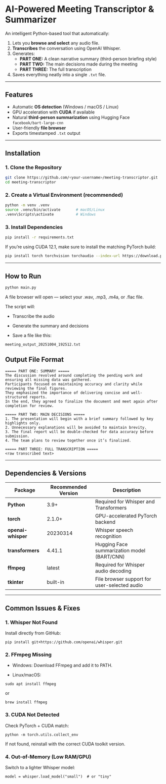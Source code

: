 # AI-Powered Meeting Transcriptor & Summarizer

An intelligent Python-based tool that automatically:
1. Lets you **browse and select** any audio file.
2. **Transcribes** the conversation using OpenAI Whisper.
3. Generates:
   - **PART ONE:** A clean narrative summary (third-person briefing style)
   - **PART TWO:** The main decisions made during the meeting
   - **PART THREE:** The full transcription
4. Saves everything neatly into a single `.txt` file.

---

## Features
- Automatic **OS detection** (Windows / macOS / Linux)
- GPU acceleration with **CUDA** if available
- Natural **third-person summarization** using Hugging Face `facebook/bart-large-cnn`
- User-friendly **file browser**
- Exports timestamped `.txt` output

---

## Installation

### 1. Clone the Repository
```bash
git clone https://github.com/<your-username>/meeting-transcriptor.git
cd meeting-transcriptor
```
### 2. Create a Virtual Environment (recommended)
```bash
python -m venv .venv
source .venv/bin/activate       # macOS/Linux
.venv\Scripts\activate          # Windows
```
### 3. Install Dependencies
```bash
pip install -r requirements.txt
```
If you’re using CUDA 12.1, make sure to install the matching PyTorch build:
```bash
pip install torch torchvision torchaudio --index-url https://download.pytorch.org/whl/cu121
```

---

## How to Run
```bash
python main.py
```
A file browser will open — select your .wav, .mp3, .m4a, or .flac file.

The script will:

- Transcribe the audio

- Generate the summary and decisions

- Save a file like this:

```
meeting_output_20251004_192512.txt
```

## Output File Format
```
===== PART ONE: SUMMARY =====
The discussion revolved around completing the pending work and ensuring all missing data was gathered.
Participants focused on maintaining accuracy and clarity while reviewing the final figures.
They emphasized the importance of delivering concise and well-structured reports.
In the end, they agreed to finalize the document and meet again after completion for review.

===== PART TWO: MAIN DECISIONS =====
1. The presentation will begin with a brief summary followed by key highlights only.
2. Unnecessary explanations will be avoided to maintain brevity.
3. The final report will be double-checked for data accuracy before submission.
4. The team plans to review together once it’s finalized.

===== PART THREE: FULL TRANSCRIPTION =====
<raw transcribed text>
```

---

## Dependencies & Versions

| Package | Recommended Version | Description |
|----------|---------------------|-------------|
| **Python** | 3.9+ | Required for Whisper and Transformers |
| **torch** | 2.1.0+ | GPU-accelerated PyTorch backend |
| **openai-whisper** | 20230314 | Whisper speech recognition |
| **transformers** | 4.41.1 | Hugging Face summarization model (BART/CNN) |
| **ffmpeg** | latest | Required for Whisper audio decoding |
| **tkinter** | built-in | File browser support for user-selected audio |

---

## Common Issues & Fixes
### 1. Whisper Not Found
Install directly from GitHub:
```
pip install git+https://github.com/openai/whisper.git
```

### 2. FFmpeg Missing
- Windows: Download FFmpeg and add it to PATH.

- Linux/macOS:

```
sudo apt install ffmpeg
```
or

```
brew install ffmpeg
```
### 3. CUDA Not Detected
Check PyTorch + CUDA match:
```
python -m torch.utils.collect_env
```
If not found, reinstall with the correct CUDA toolkit version.

### 4. Out-of-Memory (Low RAM/GPU)
Switch to a lighter Whisper model:

```
model = whisper.load_model("small")  # or "tiny"
```
